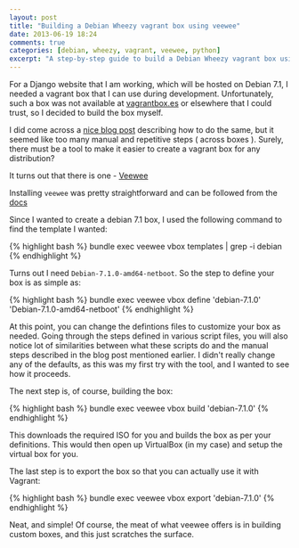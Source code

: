 ```yaml
---
layout: post
title: "Building a Debian Wheezy vagrant box using veewee"
date: 2013-06-19 18:24
comments: true
categories: [debian, wheezy, vagrant, veewee, python]
excerpt: "A step-by-step guide to build a Debian Wheezy vagrant box using veewee"
---
```


For a Django website that I am working, which will be hosted on Debian 7.1, I needed a vagrant box that I can use during development. Unfortunately, such a box was not available at [vagrantbox.es](http://www.vagrantbox.es/) or elsewhere that I could trust, so I decided to build the box myself.

I did come across a [nice blog post](https://mikegriffin.ie/blog/20130418-creating-a-debian-wheezy-base-box-for-vagrant/) describing how to do the same, but it seemed like too many manual and repetitive steps ( across boxes ). Surely, there must be a tool to make it easier to create a vagrant box for any distribution?

It turns out that there is one - [Veewee](https://github.com/jedi4ever/veewee)

Installing `veewee` was pretty straightforward  and can be followed from the [docs](https://github.com/jedi4ever/veewee/blob/master/doc/installation.md)

Since I wanted to create a debian 7.1 box, I used the following command to find the template I wanted:

{% highlight bash %}
bundle exec veewee vbox templates | grep -i debian
{% endhighlight %}

Turns out I need `Debian-7.1.0-amd64-netboot`. So the step to define your box is as simple as:

{% highlight bash %}
bundle exec veewee vbox define 'debian-7.1.0' 'Debian-7.1.0-amd64-netboot'
{% endhighlight %}

At this point, you can change the defintions files to customize your box as needed. Going through the steps defined in various script files, you will also notice lot of similarities between what these scripts do and the manual steps described in the blog post mentioned earlier. I didn't really change any of the defaults, as this was my first try with the tool, and I wanted to see how it proceeds.

The next step is, of course, building the box:

{% highlight bash %}
bundle exec veewee vbox build 'debian-7.1.0'
{% endhighlight %}

This downloads the required ISO for you and builds the box as per your definitions. This would then open up VirtualBox (in my case) and setup the virtual box for you.

The last step is to export the box so that you can actually use it with Vagrant:

{% highlight bash %}
bundle exec veewee vbox export 'debian-7.1.0'
{% endhighlight %}

Neat, and simple! Of course, the meat of what veewee offers is in building custom boxes, and this just scratches the surface.